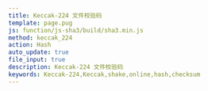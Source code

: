 ```yaml
---
title: Keccak-224 文件校验码
template: page.pug
js: function/js-sha3/build/sha3.min.js
method: keccak_224
action: Hash
auto_update: true
file_input: true
description: Keccak-224 文件校验码
keywords: Keccak-224,Keccak,shake,online,hash,checksum
---
```

